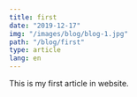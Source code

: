 ```yaml
---
title: first
date: "2019-12-17"
img: "/images/blog/blog-1.jpg"
path: "/blog/first"
type: article
lang: en
---
```

This is my first article in website. 
